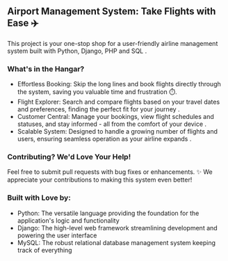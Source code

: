 ## Airport Management System: Take Flights with Ease ✈️ 

This project is your one-stop shop for a user-friendly airline management system built with Python, Django, PHP and SQL .

### What's in the Hangar?

- Effortless Booking: Skip the long lines and book flights directly through the system, saving you valuable time and frustration ⏱️.
- Flight Explorer: Search and compare flights based on your travel dates and preferences, finding the perfect fit for your journey ️.
- Customer Central: Manage your bookings, view flight schedules and statuses, and stay informed - all from the comfort of your device .
- Scalable System: Designed to handle a growing number of flights and users, ensuring seamless operation as your airline expands .


### Contributing? We'd Love Your Help!
Feel free to submit pull requests with bug fixes or enhancements. ✨ We appreciate your contributions to making this system even better!

### Built with Love by:
- Python: The versatile language providing the foundation for the application's logic and functionality
- Django: The high-level web framework streamlining development and powering the user interface ️
- MySQL: The robust relational database management system keeping track of everything
